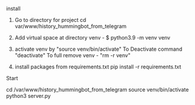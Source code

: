 install

1. Go to directory for project 
cd var/www/history_hummingbot_from_telegram

2. Add virtual space at directory venv - $ python3.9 -m venv venv

3. activate venv by "source venv/bin/activate"
To Deactivate command "deactivate"
To full remove venv - "rm -r venv"

4. install packages from requirements.txt
pip install -r requirements.txt

Start

cd /var/www/history_hummingbot_from_telegram
source venv/bin/activate
python3 server.py
